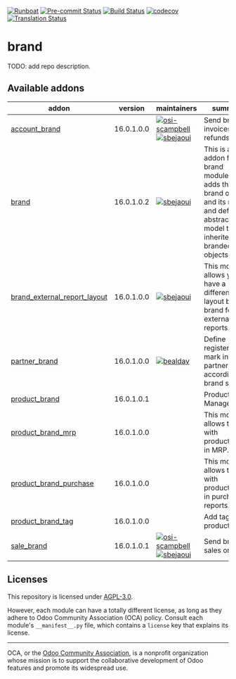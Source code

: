
[![Runboat](https://img.shields.io/badge/runboat-Try%20me-875A7B.png)](https://runboat.odoo-community.org/builds?repo=OCA/brand&target_branch=16.0)
[![Pre-commit Status](https://github.com/OCA/brand/actions/workflows/pre-commit.yml/badge.svg?branch=16.0)](https://github.com/OCA/brand/actions/workflows/pre-commit.yml?query=branch%3A16.0)
[![Build Status](https://github.com/OCA/brand/actions/workflows/test.yml/badge.svg?branch=16.0)](https://github.com/OCA/brand/actions/workflows/test.yml?query=branch%3A16.0)
[![codecov](https://codecov.io/gh/OCA/brand/branch/16.0/graph/badge.svg)](https://codecov.io/gh/OCA/brand)
[![Translation Status](https://translation.odoo-community.org/widgets/brand-16-0/-/svg-badge.svg)](https://translation.odoo-community.org/engage/brand-16-0/?utm_source=widget)

<!-- /!\ do not modify above this line -->

# brand

TODO: add repo description.

<!-- /!\ do not modify below this line -->

<!-- prettier-ignore-start -->

[//]: # (addons)

Available addons
----------------
addon | version | maintainers | summary
--- | --- | --- | ---
[account_brand](account_brand/) | 16.0.1.0.0 | [![osi-scampbell](https://github.com/osi-scampbell.png?size=30px)](https://github.com/osi-scampbell) [![sbejaoui](https://github.com/sbejaoui.png?size=30px)](https://github.com/sbejaoui) | Send branded invoices and refunds
[brand](brand/) | 16.0.1.0.2 | [![sbejaoui](https://github.com/sbejaoui.png?size=30px)](https://github.com/sbejaoui) | This is a base addon for brand modules. It adds the brand object and its menu and define an abstract model to be inherited from branded objects
[brand_external_report_layout](brand_external_report_layout/) | 16.0.1.0.0 | [![sbejaoui](https://github.com/sbejaoui.png?size=30px)](https://github.com/sbejaoui) | This module allows you to have a different layout by brand for your external reports.
[partner_brand](partner_brand/) | 16.0.1.0.0 | [![bealdav](https://github.com/bealdav.png?size=30px)](https://github.com/bealdav) | Define registered mark in partners according to brand settings
[product_brand](product_brand/) | 16.0.1.0.1 |  | Product Brand Manager
[product_brand_mrp](product_brand_mrp/) | 16.0.1.0.0 |  | This module allows to work with product_brand in MRP.
[product_brand_purchase](product_brand_purchase/) | 16.0.1.0.0 |  | This module allows to work with product_brand in purchase reports.
[product_brand_tag](product_brand_tag/) | 16.0.1.0.0 |  | Add tags to product brand
[sale_brand](sale_brand/) | 16.0.1.0.1 | [![osi-scampbell](https://github.com/osi-scampbell.png?size=30px)](https://github.com/osi-scampbell) [![sbejaoui](https://github.com/sbejaoui.png?size=30px)](https://github.com/sbejaoui) | Send branded sales orders

[//]: # (end addons)

<!-- prettier-ignore-end -->

## Licenses

This repository is licensed under [AGPL-3.0](LICENSE).

However, each module can have a totally different license, as long as they adhere to Odoo Community Association (OCA)
policy. Consult each module's `__manifest__.py` file, which contains a `license` key
that explains its license.

----
OCA, or the [Odoo Community Association](http://odoo-community.org/), is a nonprofit
organization whose mission is to support the collaborative development of Odoo features
and promote its widespread use.
